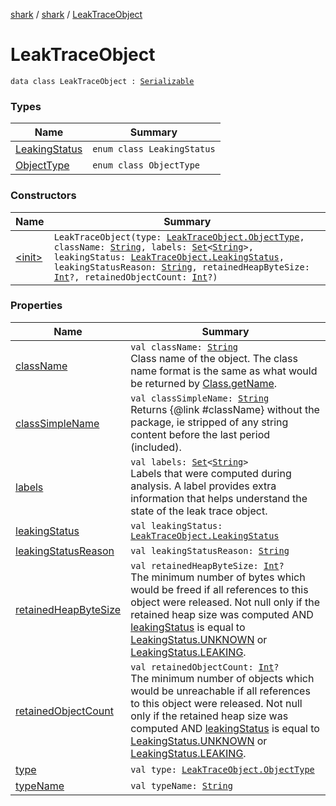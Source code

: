 [shark](../../index.md) / [shark](../index.md) / [LeakTraceObject](./index.md)

# LeakTraceObject

`data class LeakTraceObject : `[`Serializable`](https://docs.oracle.com/javase/6/docs/api/java/io/Serializable.html)

### Types

| Name | Summary |
|---|---|
| [LeakingStatus](-leaking-status/index.md) | `enum class LeakingStatus` |
| [ObjectType](-object-type/index.md) | `enum class ObjectType` |

### Constructors

| Name | Summary |
|---|---|
| [&lt;init&gt;](-init-.md) | `LeakTraceObject(type: `[`LeakTraceObject.ObjectType`](-object-type/index.md)`, className: `[`String`](https://kotlinlang.org/api/latest/jvm/stdlib/kotlin/-string/index.html)`, labels: `[`Set`](https://kotlinlang.org/api/latest/jvm/stdlib/kotlin.collections/-set/index.html)`<`[`String`](https://kotlinlang.org/api/latest/jvm/stdlib/kotlin/-string/index.html)`>, leakingStatus: `[`LeakTraceObject.LeakingStatus`](-leaking-status/index.md)`, leakingStatusReason: `[`String`](https://kotlinlang.org/api/latest/jvm/stdlib/kotlin/-string/index.html)`, retainedHeapByteSize: `[`Int`](https://kotlinlang.org/api/latest/jvm/stdlib/kotlin/-int/index.html)`?, retainedObjectCount: `[`Int`](https://kotlinlang.org/api/latest/jvm/stdlib/kotlin/-int/index.html)`?)` |

### Properties

| Name | Summary |
|---|---|
| [className](class-name.md) | `val className: `[`String`](https://kotlinlang.org/api/latest/jvm/stdlib/kotlin/-string/index.html)<br>Class name of the object. The class name format is the same as what would be returned by [Class.getName](https://docs.oracle.com/javase/6/docs/api/java/lang/Class.html#getName()). |
| [classSimpleName](class-simple-name.md) | `val classSimpleName: `[`String`](https://kotlinlang.org/api/latest/jvm/stdlib/kotlin/-string/index.html)<br>Returns {@link #className} without the package, ie stripped of any string content before the last period (included). |
| [labels](labels.md) | `val labels: `[`Set`](https://kotlinlang.org/api/latest/jvm/stdlib/kotlin.collections/-set/index.html)`<`[`String`](https://kotlinlang.org/api/latest/jvm/stdlib/kotlin/-string/index.html)`>`<br>Labels that were computed during analysis. A label provides extra information that helps understand the state of the leak trace object. |
| [leakingStatus](leaking-status.md) | `val leakingStatus: `[`LeakTraceObject.LeakingStatus`](-leaking-status/index.md) |
| [leakingStatusReason](leaking-status-reason.md) | `val leakingStatusReason: `[`String`](https://kotlinlang.org/api/latest/jvm/stdlib/kotlin/-string/index.html) |
| [retainedHeapByteSize](retained-heap-byte-size.md) | `val retainedHeapByteSize: `[`Int`](https://kotlinlang.org/api/latest/jvm/stdlib/kotlin/-int/index.html)`?`<br>The minimum number of bytes which would be freed if all references to this object were released. Not null only if the retained heap size was computed AND [leakingStatus](leaking-status.md) is equal to [LeakingStatus.UNKNOWN](-leaking-status/-u-n-k-n-o-w-n.md) or [LeakingStatus.LEAKING](-leaking-status/-l-e-a-k-i-n-g.md). |
| [retainedObjectCount](retained-object-count.md) | `val retainedObjectCount: `[`Int`](https://kotlinlang.org/api/latest/jvm/stdlib/kotlin/-int/index.html)`?`<br>The minimum number of objects which would be unreachable if all references to this object were released. Not null only if the retained heap size was computed AND [leakingStatus](leaking-status.md) is equal to [LeakingStatus.UNKNOWN](-leaking-status/-u-n-k-n-o-w-n.md) or [LeakingStatus.LEAKING](-leaking-status/-l-e-a-k-i-n-g.md). |
| [type](type.md) | `val type: `[`LeakTraceObject.ObjectType`](-object-type/index.md) |
| [typeName](type-name.md) | `val typeName: `[`String`](https://kotlinlang.org/api/latest/jvm/stdlib/kotlin/-string/index.html) |
